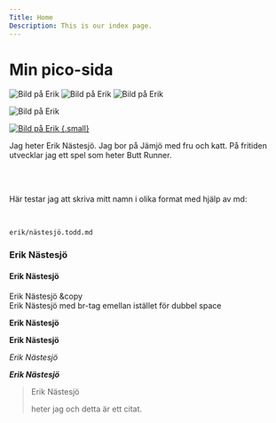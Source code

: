 ```yaml
---
Title: Home
Description: This is our index page.
---
```


Min pico-sida
==========================


![Bild på Erik](%assets_url%/img/erik.png)
![Bild på Erik](%assets_url%/img/sanji.png)
![Bild på Erik](%assets_url%/img/haj.png)

![Bild på Erik](%assets_url%/img/butt_runner.png)

<a href="https://eriknastesjo.itch.io/poppers" rel="link to game">![Bild på Erik](https://img.itch.zone/aW1hZ2UvNTUwODE4LzYxMzkxNzcuanBn/original/p2afMK.jpg) {.small}</a>

Jag heter Erik Nästesjö. Jag bor på Jämjö med fru och katt. På fritiden utvecklar jag ett spel som heter Butt Runner.

<br>
<br>

Här testar jag att skriva mitt namn i olika format med hjälp av md:

<br>

`erik/nästesjö.todd.md`

### Erik Nästesjö

#### Erik Nästesjö

Erik Nästesjö &copy<br>
Erik Nästesjö med br-tag emellan istället för dubbel space

**Erik Nästesjö**

__Erik Nästesjö__

*Erik Nästesjö*

***Erik Nästesjö***

> Erik Nästesjö
>
> heter jag och detta är ett citat.
